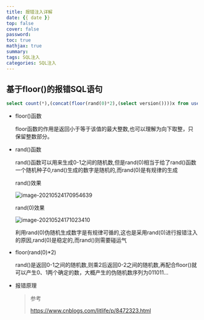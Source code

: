 ```yaml
---
title: 报错注入详解
date: {{ date }}
top: false
cover: false
password:
toc: true
mathjax: true
summary:
tags: SQL注入
categories: SQL注入
---
```


## 基于floor()的报错SQL语句

```sql
select count(*),(concat(floor(rand(0)*2),(select version())))x from user group by x;
```

- floor()函数

  floor函数的作用是返回小于等于该值的最大整数,也可以理解为向下取整，只保留整数部分。

- rand()函数

  rand()函数可以用来生成0-1之间的随机数,但是rand(0)相当于给了rand()函数一个随机种子0,rand()生成的数字是随机的,而rand(0)是有规律的生成

  rand()效果

  ![image-20210524170954639](https://gitee.com/h1ler/blogimage/raw/master/img/image-20210524170954639.png)

  rand(0)效果

  ![image-20210524171023410](https://gitee.com/h1ler/blogimage/raw/master/img/image-20210524171023410.png)

  利用rand(0)伪随机生成数字是有规律可循的,这也是采用rand(0)进行报错注入的原因,rand(0)是稳定的,而rand()则需要碰运气

- floor(rand(0)*2)

  rand()是返回0-1之间的随机数,则乘2后返回0-2之间的随机数,再配合floor()就可以产生0、1两个确定的数，大概产生的伪随机数序列为011011...

- 报错原理

  > 参考
  >
  > https://www.cnblogs.com/litlife/p/8472323.html

